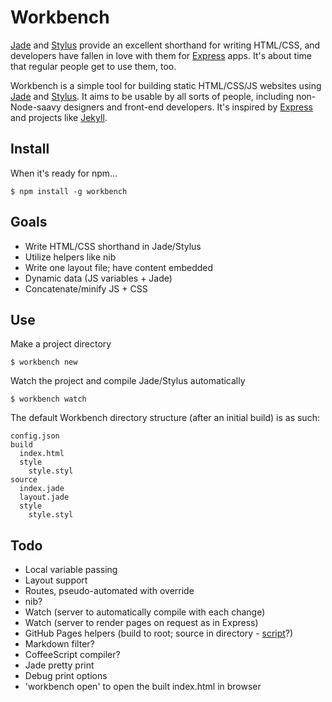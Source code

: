 # Workbench

[Jade](/visionmedia/jade) and [Stylus](/LearnBoost/stylus) provide an excellent shorthand for writing HTML/CSS, and developers have fallen in love with them for [Express](/visionmedia/express) apps. It's about time that regular people get to use them, too.

Workbench is a simple tool for building static HTML/CSS/JS websites using [Jade](/visionmedia/jade) and [Stylus](/LearnBoost/stylus). It aims to be usable by all sorts of people, including non-Node-saavy designers and front-end developers. It's inspired by [Express](/visionmedia/express) and projects like [Jekyll](/mojombo/jekyll).

## Install
When it's ready for npm…

    $ npm install -g workbench

## Goals
- Write HTML/CSS shorthand in Jade/Stylus
- Utilize helpers like nib
- Write one layout file; have content embedded
- Dynamic data (JS variables + Jade)
- Concatenate/minify JS + CSS

## Use
Make a project directory

    $ workbench new

Watch the project and compile Jade/Stylus automatically

    $ workbench watch

The default Workbench directory structure (after an initial build) is as such:

    config.json
    build
      index.html
      style
        style.styl
    source
      index.jade
      layout.jade
      style
        style.styl


## Todo
- Local variable passing
- Layout support
- Routes, pseudo-automated with override
- nib?
- Watch (server to automatically compile with each change)
- Watch (server to render pages on request as in Express)
- GitHub Pages helpers (build to root; source in directory - [script](https://gist.github.com/1062743)?)
- Markdown filter?
- CoffeeScript compiler?
- Jade pretty print
- Debug print options
- 'workbench open' to open the built index.html in browser